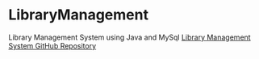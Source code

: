 # LibraryManagement
Library Management System using Java and MySql
[Library Management System GitHub Repository](https://github.com/PandiUmaBharathi/LibraryManagement)

